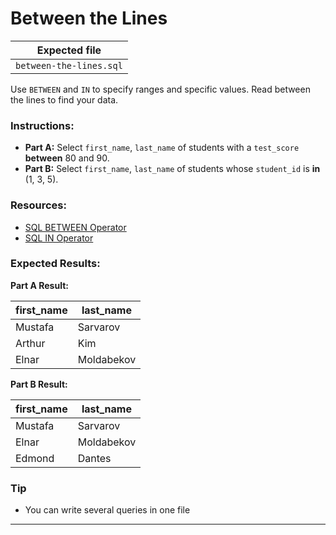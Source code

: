 # Between the Lines

| Expected file        |
| -------------------- |
| `between-the-lines.sql` |

Use `BETWEEN` and `IN` to specify ranges and specific values. Read between the lines to find your data.

### Instructions:

- **Part A:** Select `first_name`, `last_name` of students with a `test_score` **between** 80 and 90.
- **Part B:** Select `first_name`, `last_name` of students whose `student_id` is **in** (1, 3, 5).

### Resources:

- [SQL BETWEEN Operator](https://www.w3schools.com/sql/sql_between.asp)
- [SQL IN Operator](https://www.w3schools.com/sql/sql_in.asp)

### Expected Results:

**Part A Result:**

| first_name | last_name    |
|------------|--------------|
| Mustafa    | Sarvarov     |
| Arthur     | Kim          |
| Elnar      | Moldabekov   |

**Part B Result:**

| first_name | last_name    |
|------------|--------------|
| Mustafa    | Sarvarov     |
| Elnar      | Moldabekov   |
| Edmond     | Dantes       |

### Tip

- You can write several queries in one file

---
